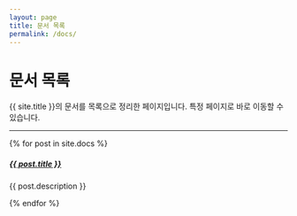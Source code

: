 ```yaml
---
layout: page
title: 문서 목록
permalink: /docs/
---
```


# 문서 목록

{{ site.title }}의 문서를 목록으로 정리한 페이지입니다. 특정 페이지로 바로 이동할 수 있습니다.

<div class="section-index">
    <hr class="panel-line">
    {% for post in site.docs %}
    <div class="entry">
    <h5><a href="{{ post.url | prepend: site.baseurl }}">{{ post.title }}</a></h5>
    <p>{{ post.description }}</p>
    </div>{% endfor %}
</div>
